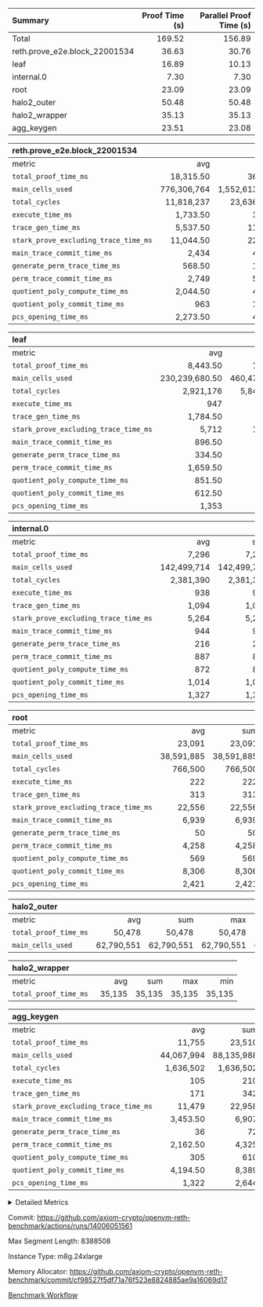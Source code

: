| Summary | Proof Time (s) | Parallel Proof Time (s) |
|:---|---:|---:|
| Total |  169.52 |  156.89 |
| reth.prove_e2e.block_22001534 |  36.63 |  30.76 |
| leaf |  16.89 |  10.13 |
| internal.0 |  7.30 |  7.30 |
| root |  23.09 |  23.09 |
| halo2_outer |  50.48 |  50.48 |
| halo2_wrapper |  35.13 |  35.13 |
| agg_keygen |  23.51 |  23.08 |


| reth.prove_e2e.block_22001534 |||||
|:---|---:|---:|---:|---:|
|metric|avg|sum|max|min|
| `total_proof_time_ms ` |  18,315.50 |  36,631 |  30,759 |  5,872 |
| `main_cells_used     ` |  776,306,764 |  1,552,613,528 |  1,315,572,578 |  237,040,950 |
| `total_cycles        ` |  11,818,237 |  23,636,474 |  21,980,731 |  1,655,743 |
| `execute_time_ms     ` |  1,733.50 |  3,467 |  3,240 |  227 |
| `trace_gen_time_ms   ` |  5,537.50 |  11,075 |  9,704 |  1,371 |
| `stark_prove_excluding_trace_time_ms` |  11,044.50 |  22,089 |  17,815 |  4,274 |
| `main_trace_commit_time_ms` |  2,434 |  4,868 |  3,881 |  987 |
| `generate_perm_trace_time_ms` |  568.50 |  1,137 |  993 |  144 |
| `perm_trace_commit_time_ms` |  2,749 |  5,498 |  4,697 |  801 |
| `quotient_poly_compute_time_ms` |  2,044.50 |  4,089 |  3,201 |  888 |
| `quotient_poly_commit_time_ms` |  963 |  1,926 |  1,535 |  391 |
| `pcs_opening_time_ms ` |  2,273.50 |  4,547 |  3,493 |  1,054 |

| leaf |||||
|:---|---:|---:|---:|---:|
|metric|avg|sum|max|min|
| `total_proof_time_ms ` |  8,443.50 |  16,887 |  10,135 |  6,752 |
| `main_cells_used     ` |  230,239,680.50 |  460,479,361 |  287,067,014 |  173,412,347 |
| `total_cycles        ` |  2,921,176 |  5,842,352 |  3,535,633 |  2,306,719 |
| `execute_time_ms     ` |  947 |  1,894 |  1,136 |  758 |
| `trace_gen_time_ms   ` |  1,784.50 |  3,569 |  2,161 |  1,408 |
| `stark_prove_excluding_trace_time_ms` |  5,712 |  11,424 |  6,838 |  4,586 |
| `main_trace_commit_time_ms` |  896.50 |  1,793 |  1,060 |  733 |
| `generate_perm_trace_time_ms` |  334.50 |  669 |  404 |  265 |
| `perm_trace_commit_time_ms` |  1,659.50 |  3,319 |  2,023 |  1,296 |
| `quotient_poly_compute_time_ms` |  851.50 |  1,703 |  1,024 |  679 |
| `quotient_poly_commit_time_ms` |  612.50 |  1,225 |  733 |  492 |
| `pcs_opening_time_ms ` |  1,353 |  2,706 |  1,590 |  1,116 |

| internal.0 |||||
|:---|---:|---:|---:|---:|
|metric|avg|sum|max|min|
| `total_proof_time_ms ` |  7,296 |  7,296 |  7,296 |  7,296 |
| `main_cells_used     ` |  142,499,714 |  142,499,714 |  142,499,714 |  142,499,714 |
| `total_cycles        ` |  2,381,390 |  2,381,390 |  2,381,390 |  2,381,390 |
| `execute_time_ms     ` |  938 |  938 |  938 |  938 |
| `trace_gen_time_ms   ` |  1,094 |  1,094 |  1,094 |  1,094 |
| `stark_prove_excluding_trace_time_ms` |  5,264 |  5,264 |  5,264 |  5,264 |
| `main_trace_commit_time_ms` |  944 |  944 |  944 |  944 |
| `generate_perm_trace_time_ms` |  216 |  216 |  216 |  216 |
| `perm_trace_commit_time_ms` |  887 |  887 |  887 |  887 |
| `quotient_poly_compute_time_ms` |  872 |  872 |  872 |  872 |
| `quotient_poly_commit_time_ms` |  1,014 |  1,014 |  1,014 |  1,014 |
| `pcs_opening_time_ms ` |  1,327 |  1,327 |  1,327 |  1,327 |

| root |||||
|:---|---:|---:|---:|---:|
|metric|avg|sum|max|min|
| `total_proof_time_ms ` |  23,091 |  23,091 |  23,091 |  23,091 |
| `main_cells_used     ` |  38,591,885 |  38,591,885 |  38,591,885 |  38,591,885 |
| `total_cycles        ` |  766,500 |  766,500 |  766,500 |  766,500 |
| `execute_time_ms     ` |  222 |  222 |  222 |  222 |
| `trace_gen_time_ms   ` |  313 |  313 |  313 |  313 |
| `stark_prove_excluding_trace_time_ms` |  22,556 |  22,556 |  22,556 |  22,556 |
| `main_trace_commit_time_ms` |  6,939 |  6,939 |  6,939 |  6,939 |
| `generate_perm_trace_time_ms` |  50 |  50 |  50 |  50 |
| `perm_trace_commit_time_ms` |  4,258 |  4,258 |  4,258 |  4,258 |
| `quotient_poly_compute_time_ms` |  569 |  569 |  569 |  569 |
| `quotient_poly_commit_time_ms` |  8,306 |  8,306 |  8,306 |  8,306 |
| `pcs_opening_time_ms ` |  2,421 |  2,421 |  2,421 |  2,421 |

| halo2_outer |||||
|:---|---:|---:|---:|---:|
|metric|avg|sum|max|min|
| `total_proof_time_ms ` |  50,478 |  50,478 |  50,478 |  50,478 |
| `main_cells_used     ` |  62,790,551 |  62,790,551 |  62,790,551 |  62,790,551 |

| halo2_wrapper |||||
|:---|---:|---:|---:|---:|
|metric|avg|sum|max|min|
| `total_proof_time_ms ` |  35,135 |  35,135 |  35,135 |  35,135 |

| agg_keygen |||||
|:---|---:|---:|---:|---:|
|metric|avg|sum|max|min|
| `total_proof_time_ms ` |  11,755 |  23,510 |  23,080 |  430 |
| `main_cells_used     ` |  44,067,994 |  88,135,988 |  87,207,917 |  928,071 |
| `total_cycles        ` |  1,636,502 |  1,636,502 |  1,636,502 |  1,636,502 |
| `execute_time_ms     ` |  105 |  210 |  210 |  0 |
| `trace_gen_time_ms   ` |  171 |  342 |  314 |  28 |
| `stark_prove_excluding_trace_time_ms` |  11,479 |  22,958 |  22,556 |  402 |
| `main_trace_commit_time_ms` |  3,453.50 |  6,907 |  6,856 |  51 |
| `generate_perm_trace_time_ms` |  36 |  72 |  61 |  11 |
| `perm_trace_commit_time_ms` |  2,162.50 |  4,325 |  4,274 |  51 |
| `quotient_poly_compute_time_ms` |  305 |  610 |  579 |  31 |
| `quotient_poly_commit_time_ms` |  4,194.50 |  8,389 |  8,329 |  60 |
| `pcs_opening_time_ms ` |  1,322 |  2,644 |  2,448 |  196 |



<details>
<summary>Detailed Metrics</summary>

| air_name | block_number | quotient_deg | interactions | constraints |
| --- | --- | --- | --- | --- |
| AccessAdapterAir<16> | 22001534 | 2 | 5 | 12 | 
| AccessAdapterAir<2> | 22001534 | 2 | 5 | 12 | 
| AccessAdapterAir<32> | 22001534 | 2 | 5 | 12 | 
| AccessAdapterAir<4> | 22001534 | 2 | 5 | 12 | 
| AccessAdapterAir<8> | 22001534 | 2 | 5 | 12 | 
| BitwiseOperationLookupAir<8> | 22001534 | 2 | 2 | 4 | 
| KeccakVmAir | 22001534 | 2 | 321 | 4,513 | 
| MemoryMerkleAir<8> | 22001534 | 2 | 4 | 39 | 
| PersistentBoundaryAir<8> | 22001534 | 2 | 3 | 7 | 
| PhantomAir | 22001534 | 2 | 3 | 5 | 
| Poseidon2PeripheryAir<BabyBearParameters>, 1> | 22001534 | 2 | 1 | 286 | 
| ProgramAir | 22001534 | 1 | 1 | 4 | 
| RangeTupleCheckerAir<2> | 22001534 | 1 | 1 | 4 | 
| Rv32HintStoreAir | 22001534 | 2 | 18 | 28 | 
| Sha256VmAir | 22001534 | 2 | 50 | 663 | 
| VariableRangeCheckerAir | 22001534 | 1 | 1 | 4 | 
| VmAirWrapper<Rv32BaseAluAdapterAir, BaseAluCoreAir<4, 8> | 22001534 | 2 | 20 | 37 | 
| VmAirWrapper<Rv32BaseAluAdapterAir, LessThanCoreAir<4, 8> | 22001534 | 2 | 18 | 40 | 
| VmAirWrapper<Rv32BaseAluAdapterAir, ShiftCoreAir<4, 8> | 22001534 | 2 | 24 | 91 | 
| VmAirWrapper<Rv32BranchAdapterAir, BranchEqualCoreAir<4> | 22001534 | 2 | 11 | 20 | 
| VmAirWrapper<Rv32BranchAdapterAir, BranchLessThanCoreAir<4, 8> | 22001534 | 2 | 13 | 35 | 
| VmAirWrapper<Rv32CondRdWriteAdapterAir, Rv32JalLuiCoreAir> | 22001534 | 2 | 10 | 18 | 
| VmAirWrapper<Rv32HeapAdapterAir<2, 32, 32>, BaseAluCoreAir<32, 8> | 22001534 | 2 | 61 | 126 | 
| VmAirWrapper<Rv32HeapAdapterAir<2, 32, 32>, LessThanCoreAir<32, 8> | 22001534 | 2 | 31 | 129 | 
| VmAirWrapper<Rv32HeapAdapterAir<2, 32, 32>, MultiplicationCoreAir<32, 8> | 22001534 | 2 | 61 | 57 | 
| VmAirWrapper<Rv32HeapAdapterAir<2, 32, 32>, ShiftCoreAir<32, 8> | 22001534 | 2 | 79 | 2,161 | 
| VmAirWrapper<Rv32HeapBranchAdapterAir<2, 32>, BranchEqualCoreAir<32> | 22001534 | 2 | 20 | 55 | 
| VmAirWrapper<Rv32HeapBranchAdapterAir<2, 32>, BranchLessThanCoreAir<32, 8> | 22001534 | 2 | 22 | 126 | 
| VmAirWrapper<Rv32IsEqualModAdapterAir<2, 1, 32, 32>, ModularIsEqualCoreAir<32, 4, 8> | 22001534 | 2 | 25 | 225 | 
| VmAirWrapper<Rv32IsEqualModAdapterAir<2, 3, 16, 48>, ModularIsEqualCoreAir<48, 4, 8> | 22001534 | 2 | 41 | 333 | 
| VmAirWrapper<Rv32JalrAdapterAir, Rv32JalrCoreAir> | 22001534 | 2 | 16 | 20 | 
| VmAirWrapper<Rv32LoadStoreAdapterAir, LoadSignExtendCoreAir<4, 8> | 22001534 | 2 | 18 | 33 | 
| VmAirWrapper<Rv32LoadStoreAdapterAir, LoadStoreCoreAir<4> | 22001534 | 2 | 17 | 40 | 
| VmAirWrapper<Rv32MultAdapterAir, DivRemCoreAir<4, 8> | 22001534 | 2 | 25 | 84 | 
| VmAirWrapper<Rv32MultAdapterAir, MulHCoreAir<4, 8> | 22001534 | 2 | 24 | 31 | 
| VmAirWrapper<Rv32MultAdapterAir, MultiplicationCoreAir<4, 8> | 22001534 | 2 | 19 | 19 | 
| VmAirWrapper<Rv32RdWriteAdapterAir, Rv32AuipcCoreAir> | 22001534 | 2 | 12 | 14 | 
| VmAirWrapper<Rv32VecHeapAdapterAir<1, 2, 2, 32, 32>, FieldExpressionCoreAir> | 22001534 | 2 | 415 | 480 | 
| VmAirWrapper<Rv32VecHeapAdapterAir<1, 6, 6, 16, 16>, FieldExpressionCoreAir> | 22001534 | 2 | 832 | 921 | 
| VmAirWrapper<Rv32VecHeapAdapterAir<2, 1, 1, 32, 32>, FieldExpressionCoreAir> | 22001534 | 2 | 158 | 190 | 
| VmAirWrapper<Rv32VecHeapAdapterAir<2, 2, 2, 32, 32>, FieldExpressionCoreAir> | 22001534 | 2 | 428 | 457 | 
| VmAirWrapper<Rv32VecHeapAdapterAir<2, 3, 3, 16, 16>, FieldExpressionCoreAir> | 22001534 | 2 | 246 | 288 | 
| VmAirWrapper<Rv32VecHeapAdapterAir<2, 6, 6, 16, 16>, FieldExpressionCoreAir> | 22001534 | 2 | 668 | 701 | 
| VmConnectorAir | 22001534 | 2 | 5 | 11 | 

| block_number | execute_time_ms |
| --- | --- |
| 22001534 | 220 | 

| group | air_name | block_number | rows | quotient_deg | prep_cols | perm_cols | main_cols | interactions | constraints | cells |
| --- | --- | --- | --- | --- | --- | --- | --- | --- | --- | --- |
| agg_keygen | AccessAdapterAir<16> | 22001534 |  | 2 |  |  |  | 5 | 12 |  | 
| agg_keygen | AccessAdapterAir<2> | 22001534 | 524,288 | 8 |  | 16 | 11 | 5 | 12 | 14,155,776 | 
| agg_keygen | AccessAdapterAir<32> | 22001534 |  | 2 |  |  |  | 5 | 12 |  | 
| agg_keygen | AccessAdapterAir<4> | 22001534 | 262,144 | 8 |  | 16 | 13 | 5 | 12 | 7,602,176 | 
| agg_keygen | AccessAdapterAir<8> | 22001534 | 8,192 | 8 |  | 16 | 17 | 5 | 12 | 270,336 | 
| agg_keygen | BitwiseOperationLookupAir<8> | 22001534 |  | 2 |  |  |  | 2 | 4 |  | 
| agg_keygen | FriReducedOpeningAir | 22001534 | 524,288 | 8 |  | 84 | 27 | 39 | 71 | 58,195,968 | 
| agg_keygen | JalRangeCheckAir | 22001534 | 65,536 | 8 |  | 28 | 12 | 9 | 14 | 2,621,440 | 
| agg_keygen | MemoryMerkleAir<8> | 22001534 |  | 2 |  |  |  | 4 | 39 |  | 
| agg_keygen | NativePoseidon2Air<BabyBearParameters>, 1> | 22001534 | 65,536 | 8 |  | 312 | 398 | 136 | 572 | 46,530,560 | 
| agg_keygen | PersistentBoundaryAir<8> | 22001534 |  | 2 |  |  |  | 3 | 7 |  | 
| agg_keygen | PhantomAir | 22001534 | 32,768 | 4 |  | 12 | 6 | 3 | 5 | 589,824 | 
| agg_keygen | Poseidon2PeripheryAir<BabyBearParameters>, 1> | 22001534 |  | 2 |  |  |  | 1 | 286 |  | 
| agg_keygen | ProgramAir | 22001534 | 131,072 | 1 |  | 8 | 10 | 1 | 4 | 2,359,296 | 
| agg_keygen | RangeTupleCheckerAir<2> | 22001534 |  | 1 |  |  |  | 1 | 4 |  | 
| agg_keygen | Rv32HintStoreAir | 22001534 |  | 2 |  |  |  | 18 | 28 |  | 
| agg_keygen | VariableRangeCheckerAir | 22001534 | 262,144 | 1 | 2 | 8 | 1 | 1 | 4 | 2,359,296 | 
| agg_keygen | VmAirWrapper<AluNativeAdapterAir, FieldArithmeticCoreAir> | 22001534 | 1,048,576 | 8 |  | 36 | 29 | 15 | 27 | 68,157,440 | 
| agg_keygen | VmAirWrapper<BranchNativeAdapterAir, BranchEqualCoreAir<1> | 22001534 | 262,144 | 8 |  | 28 | 23 | 11 | 25 | 13,369,344 | 
| agg_keygen | VmAirWrapper<NativeAdapterAir<2, 0>, PublicValuesCoreAir> | 22001534 | 64 | 8 |  | 28 | 27 | 11 | 30 | 3,520 | 
| agg_keygen | VmAirWrapper<NativeLoadStoreAdapterAir<1>, NativeLoadStoreCoreAir<1> | 22001534 | 524,288 | 8 |  | 40 | 21 | 15 | 20 | 31,981,568 | 
| agg_keygen | VmAirWrapper<NativeLoadStoreAdapterAir<4>, NativeLoadStoreCoreAir<4> | 22001534 | 131,072 | 8 |  | 40 | 27 | 15 | 20 | 8,781,824 | 
| agg_keygen | VmAirWrapper<NativeVectorizedAdapterAir<4>, FieldExtensionCoreAir> | 22001534 | 131,072 | 8 |  | 36 | 38 | 15 | 27 | 9,699,328 | 
| agg_keygen | VmAirWrapper<Rv32BaseAluAdapterAir, BaseAluCoreAir<4, 8> | 22001534 |  | 2 |  |  |  | 20 | 37 |  | 
| agg_keygen | VmAirWrapper<Rv32BaseAluAdapterAir, LessThanCoreAir<4, 8> | 22001534 |  | 2 |  |  |  | 18 | 40 |  | 
| agg_keygen | VmAirWrapper<Rv32BaseAluAdapterAir, ShiftCoreAir<4, 8> | 22001534 |  | 2 |  |  |  | 24 | 91 |  | 
| agg_keygen | VmAirWrapper<Rv32BranchAdapterAir, BranchEqualCoreAir<4> | 22001534 |  | 2 |  |  |  | 11 | 20 |  | 
| agg_keygen | VmAirWrapper<Rv32BranchAdapterAir, BranchLessThanCoreAir<4, 8> | 22001534 |  | 2 |  |  |  | 13 | 35 |  | 
| agg_keygen | VmAirWrapper<Rv32CondRdWriteAdapterAir, Rv32JalLuiCoreAir> | 22001534 |  | 2 |  |  |  | 10 | 18 |  | 
| agg_keygen | VmAirWrapper<Rv32JalrAdapterAir, Rv32JalrCoreAir> | 22001534 |  | 2 |  |  |  | 16 | 20 |  | 
| agg_keygen | VmAirWrapper<Rv32LoadStoreAdapterAir, LoadSignExtendCoreAir<4, 8> | 22001534 |  | 2 |  |  |  | 18 | 33 |  | 
| agg_keygen | VmAirWrapper<Rv32LoadStoreAdapterAir, LoadStoreCoreAir<4> | 22001534 |  | 2 |  |  |  | 17 | 40 |  | 
| agg_keygen | VmAirWrapper<Rv32MultAdapterAir, DivRemCoreAir<4, 8> | 22001534 |  | 2 |  |  |  | 25 | 84 |  | 
| agg_keygen | VmAirWrapper<Rv32MultAdapterAir, MulHCoreAir<4, 8> | 22001534 |  | 2 |  |  |  | 24 | 31 |  | 
| agg_keygen | VmAirWrapper<Rv32MultAdapterAir, MultiplicationCoreAir<4, 8> | 22001534 |  | 2 |  |  |  | 19 | 19 |  | 
| agg_keygen | VmAirWrapper<Rv32RdWriteAdapterAir, Rv32AuipcCoreAir> | 22001534 |  | 2 |  |  |  | 12 | 14 |  | 
| agg_keygen | VmConnectorAir | 22001534 | 2 | 8 | 1 | 16 | 5 | 5 | 11 | 42 | 
| agg_keygen | VolatileBoundaryAir | 22001534 | 131,072 | 8 |  | 20 | 12 | 7 | 19 | 4,194,304 | 

| group | air_name | block_number | idx | rows | prep_cols | perm_cols | main_cols | cells |
| --- | --- | --- | --- | --- | --- | --- | --- | --- |
| internal.0 | AccessAdapterAir<2> | 22001534 | 0 | 524,288 |  | 12 | 11 | 12,058,624 | 
| internal.0 | AccessAdapterAir<4> | 22001534 | 0 | 262,144 |  | 12 | 13 | 6,553,600 | 
| internal.0 | AccessAdapterAir<8> | 22001534 | 0 | 8,192 |  | 12 | 17 | 237,568 | 
| internal.0 | FriReducedOpeningAir | 22001534 | 0 | 1,048,576 |  | 44 | 27 | 74,448,896 | 
| internal.0 | JalRangeCheckAir | 22001534 | 0 | 131,072 |  | 16 | 12 | 3,670,016 | 
| internal.0 | NativePoseidon2Air<BabyBearParameters>, 1> | 22001534 | 0 | 131,072 |  | 160 | 398 | 73,138,176 | 
| internal.0 | PhantomAir | 22001534 | 0 | 65,536 |  | 8 | 6 | 917,504 | 
| internal.0 | ProgramAir | 22001534 | 0 | 131,072 |  | 8 | 10 | 2,359,296 | 
| internal.0 | VariableRangeCheckerAir | 22001534 | 0 | 262,144 | 2 | 8 | 1 | 2,359,296 | 
| internal.0 | VmAirWrapper<AluNativeAdapterAir, FieldArithmeticCoreAir> | 22001534 | 0 | 2,097,152 |  | 20 | 29 | 102,760,448 | 
| internal.0 | VmAirWrapper<BranchNativeAdapterAir, BranchEqualCoreAir<1> | 22001534 | 0 | 262,144 |  | 16 | 23 | 10,223,616 | 
| internal.0 | VmAirWrapper<NativeAdapterAir<2, 0>, PublicValuesCoreAir> | 22001534 | 0 | 64 |  | 16 | 23 | 2,496 | 
| internal.0 | VmAirWrapper<NativeLoadStoreAdapterAir<1>, NativeLoadStoreCoreAir<1> | 22001534 | 0 | 524,288 |  | 24 | 21 | 23,592,960 | 
| internal.0 | VmAirWrapper<NativeLoadStoreAdapterAir<4>, NativeLoadStoreCoreAir<4> | 22001534 | 0 | 262,144 |  | 24 | 27 | 13,369,344 | 
| internal.0 | VmAirWrapper<NativeVectorizedAdapterAir<4>, FieldExtensionCoreAir> | 22001534 | 0 | 262,144 |  | 20 | 38 | 15,204,352 | 
| internal.0 | VmConnectorAir | 22001534 | 0 | 2 | 1 | 12 | 5 | 34 | 
| internal.0 | VolatileBoundaryAir | 22001534 | 0 | 262,144 |  | 12 | 12 | 6,291,456 | 
| leaf | AccessAdapterAir<2> | 22001534 | 0 | 2,097,152 |  | 16 | 11 | 56,623,104 | 
| leaf | AccessAdapterAir<2> | 22001534 | 1 | 1,048,576 |  | 16 | 11 | 28,311,552 | 
| leaf | AccessAdapterAir<4> | 22001534 | 0 | 1,048,576 |  | 16 | 13 | 30,408,704 | 
| leaf | AccessAdapterAir<4> | 22001534 | 1 | 524,288 |  | 16 | 13 | 15,204,352 | 
| leaf | AccessAdapterAir<8> | 22001534 | 0 | 32,768 |  | 16 | 17 | 1,081,344 | 
| leaf | AccessAdapterAir<8> | 22001534 | 1 | 16,384 |  | 16 | 17 | 540,672 | 
| leaf | FriReducedOpeningAir | 22001534 | 0 | 4,194,304 |  | 84 | 27 | 465,567,744 | 
| leaf | FriReducedOpeningAir | 22001534 | 1 | 2,097,152 |  | 84 | 27 | 232,783,872 | 
| leaf | JalRangeCheckAir | 22001534 | 0 | 65,536 |  | 28 | 12 | 2,621,440 | 
| leaf | JalRangeCheckAir | 22001534 | 1 | 65,536 |  | 28 | 12 | 2,621,440 | 
| leaf | NativePoseidon2Air<BabyBearParameters>, 1> | 22001534 | 0 | 262,144 |  | 312 | 398 | 186,122,240 | 
| leaf | NativePoseidon2Air<BabyBearParameters>, 1> | 22001534 | 1 | 262,144 |  | 312 | 398 | 186,122,240 | 
| leaf | PhantomAir | 22001534 | 0 | 32,768 |  | 12 | 6 | 589,824 | 
| leaf | PhantomAir | 22001534 | 1 | 32,768 |  | 12 | 6 | 589,824 | 
| leaf | ProgramAir | 22001534 | 0 | 2,097,152 |  | 8 | 10 | 37,748,736 | 
| leaf | ProgramAir | 22001534 | 1 | 2,097,152 |  | 8 | 10 | 37,748,736 | 
| leaf | VariableRangeCheckerAir | 22001534 | 0 | 262,144 | 2 | 8 | 1 | 2,359,296 | 
| leaf | VariableRangeCheckerAir | 22001534 | 1 | 262,144 | 2 | 8 | 1 | 2,359,296 | 
| leaf | VmAirWrapper<AluNativeAdapterAir, FieldArithmeticCoreAir> | 22001534 | 0 | 2,097,152 |  | 36 | 29 | 136,314,880 | 
| leaf | VmAirWrapper<AluNativeAdapterAir, FieldArithmeticCoreAir> | 22001534 | 1 | 2,097,152 |  | 36 | 29 | 136,314,880 | 
| leaf | VmAirWrapper<BranchNativeAdapterAir, BranchEqualCoreAir<1> | 22001534 | 0 | 524,288 |  | 28 | 23 | 26,738,688 | 
| leaf | VmAirWrapper<BranchNativeAdapterAir, BranchEqualCoreAir<1> | 22001534 | 1 | 262,144 |  | 28 | 23 | 13,369,344 | 
| leaf | VmAirWrapper<NativeAdapterAir<2, 0>, PublicValuesCoreAir> | 22001534 | 0 | 64 |  | 28 | 27 | 3,520 | 
| leaf | VmAirWrapper<NativeAdapterAir<2, 0>, PublicValuesCoreAir> | 22001534 | 1 | 64 |  | 28 | 27 | 3,520 | 
| leaf | VmAirWrapper<NativeLoadStoreAdapterAir<1>, NativeLoadStoreCoreAir<1> | 22001534 | 0 | 1,048,576 |  | 40 | 21 | 63,963,136 | 
| leaf | VmAirWrapper<NativeLoadStoreAdapterAir<1>, NativeLoadStoreCoreAir<1> | 22001534 | 1 | 524,288 |  | 40 | 21 | 31,981,568 | 
| leaf | VmAirWrapper<NativeLoadStoreAdapterAir<4>, NativeLoadStoreCoreAir<4> | 22001534 | 0 | 262,144 |  | 40 | 27 | 17,563,648 | 
| leaf | VmAirWrapper<NativeLoadStoreAdapterAir<4>, NativeLoadStoreCoreAir<4> | 22001534 | 1 | 131,072 |  | 40 | 27 | 8,781,824 | 
| leaf | VmAirWrapper<NativeVectorizedAdapterAir<4>, FieldExtensionCoreAir> | 22001534 | 0 | 524,288 |  | 36 | 38 | 38,797,312 | 
| leaf | VmAirWrapper<NativeVectorizedAdapterAir<4>, FieldExtensionCoreAir> | 22001534 | 1 | 262,144 |  | 36 | 38 | 19,398,656 | 
| leaf | VmConnectorAir | 22001534 | 0 | 2 | 1 | 16 | 5 | 42 | 
| leaf | VmConnectorAir | 22001534 | 1 | 2 | 1 | 16 | 5 | 42 | 
| leaf | VolatileBoundaryAir | 22001534 | 0 | 1,048,576 |  | 20 | 12 | 33,554,432 | 
| leaf | VolatileBoundaryAir | 22001534 | 1 | 524,288 |  | 20 | 12 | 16,777,216 | 
| root | AccessAdapterAir<2> | 22001534 | 0 | 262,144 |  | 8 | 11 | 4,980,736 | 
| root | AccessAdapterAir<4> | 22001534 | 0 | 131,072 |  | 8 | 13 | 2,752,512 | 
| root | AccessAdapterAir<8> | 22001534 | 0 | 4,096 |  | 8 | 17 | 102,400 | 
| root | FriReducedOpeningAir | 22001534 | 0 | 131,072 |  | 24 | 27 | 6,684,672 | 
| root | JalRangeCheckAir | 22001534 | 0 | 32,768 |  | 12 | 12 | 786,432 | 
| root | NativePoseidon2Air<BabyBearParameters>, 1> | 22001534 | 0 | 32,768 |  | 84 | 398 | 15,794,176 | 
| root | PhantomAir | 22001534 | 0 | 8,192 |  | 8 | 6 | 114,688 | 
| root | ProgramAir | 22001534 | 0 | 131,072 |  | 8 | 10 | 2,359,296 | 
| root | VariableRangeCheckerAir | 22001534 | 0 | 262,144 | 2 | 8 | 1 | 2,359,296 | 
| root | VmAirWrapper<AluNativeAdapterAir, FieldArithmeticCoreAir> | 22001534 | 0 | 524,288 |  | 12 | 29 | 21,495,808 | 
| root | VmAirWrapper<BranchNativeAdapterAir, BranchEqualCoreAir<1> | 22001534 | 0 | 131,072 |  | 12 | 23 | 4,587,520 | 
| root | VmAirWrapper<NativeAdapterAir<2, 0>, PublicValuesCoreAir> | 22001534 | 0 | 64 |  | 12 | 22 | 2,176 | 
| root | VmAirWrapper<NativeLoadStoreAdapterAir<1>, NativeLoadStoreCoreAir<1> | 22001534 | 0 | 262,144 |  | 16 | 21 | 9,699,328 | 
| root | VmAirWrapper<NativeLoadStoreAdapterAir<4>, NativeLoadStoreCoreAir<4> | 22001534 | 0 | 65,536 |  | 16 | 27 | 2,818,048 | 
| root | VmAirWrapper<NativeVectorizedAdapterAir<4>, FieldExtensionCoreAir> | 22001534 | 0 | 65,536 |  | 12 | 38 | 3,276,800 | 
| root | VmConnectorAir | 22001534 | 0 | 2 | 1 | 8 | 5 | 26 | 
| root | VolatileBoundaryAir | 22001534 | 0 | 131,072 |  | 8 | 12 | 2,621,440 | 

| group | air_name | block_number | segment | rows | prep_cols | perm_cols | main_cols | cells |
| --- | --- | --- | --- | --- | --- | --- | --- | --- |
| agg_keygen | AccessAdapterAir<16> | 22001534 | 0 | 1 |  | 16 | 25 | 41 | 
| agg_keygen | AccessAdapterAir<2> | 22001534 | 0 | 1 |  | 16 | 11 | 27 | 
| agg_keygen | AccessAdapterAir<32> | 22001534 | 0 | 1 |  | 16 | 41 | 57 | 
| agg_keygen | AccessAdapterAir<4> | 22001534 | 0 | 1 |  | 16 | 13 | 29 | 
| agg_keygen | AccessAdapterAir<8> | 22001534 | 0 | 1 |  | 16 | 17 | 33 | 
| agg_keygen | BitwiseOperationLookupAir<8> | 22001534 | 0 | 65,536 | 3 | 8 | 2 | 655,360 | 
| agg_keygen | MemoryMerkleAir<8> | 22001534 | 0 | 64 |  | 16 | 32 | 3,072 | 
| agg_keygen | PersistentBoundaryAir<8> | 22001534 | 0 | 1 |  | 12 | 20 | 32 | 
| agg_keygen | PhantomAir | 22001534 | 0 | 1 |  | 12 | 6 | 18 | 
| agg_keygen | Poseidon2PeripheryAir<BabyBearParameters>, 1> | 22001534 | 0 | 32 |  | 8 | 300 | 9,856 | 
| agg_keygen | ProgramAir | 22001534 | 0 | 1 |  | 8 | 10 | 18 | 
| agg_keygen | RangeTupleCheckerAir<2> | 22001534 | 0 | 524,288 | 2 | 8 | 1 | 4,718,592 | 
| agg_keygen | Rv32HintStoreAir | 22001534 | 0 | 1 |  | 44 | 32 | 76 | 
| agg_keygen | VariableRangeCheckerAir | 22001534 | 0 | 262,144 | 2 | 8 | 1 | 2,359,296 | 
| agg_keygen | VmAirWrapper<Rv32BaseAluAdapterAir, BaseAluCoreAir<4, 8> | 22001534 | 0 | 1 |  | 52 | 36 | 88 | 
| agg_keygen | VmAirWrapper<Rv32BaseAluAdapterAir, LessThanCoreAir<4, 8> | 22001534 | 0 | 1 |  | 40 | 37 | 77 | 
| agg_keygen | VmAirWrapper<Rv32BaseAluAdapterAir, ShiftCoreAir<4, 8> | 22001534 | 0 | 1 |  | 52 | 53 | 105 | 
| agg_keygen | VmAirWrapper<Rv32BranchAdapterAir, BranchEqualCoreAir<4> | 22001534 | 0 | 1 |  | 28 | 26 | 54 | 
| agg_keygen | VmAirWrapper<Rv32BranchAdapterAir, BranchLessThanCoreAir<4, 8> | 22001534 | 0 | 1 |  | 32 | 32 | 64 | 
| agg_keygen | VmAirWrapper<Rv32CondRdWriteAdapterAir, Rv32JalLuiCoreAir> | 22001534 | 0 | 1 |  | 28 | 18 | 46 | 
| agg_keygen | VmAirWrapper<Rv32JalrAdapterAir, Rv32JalrCoreAir> | 22001534 | 0 | 1 |  | 36 | 28 | 64 | 
| agg_keygen | VmAirWrapper<Rv32LoadStoreAdapterAir, LoadSignExtendCoreAir<4, 8> | 22001534 | 0 | 1 |  | 52 | 36 | 88 | 
| agg_keygen | VmAirWrapper<Rv32LoadStoreAdapterAir, LoadStoreCoreAir<4> | 22001534 | 0 | 1 |  | 52 | 41 | 93 | 
| agg_keygen | VmAirWrapper<Rv32MultAdapterAir, DivRemCoreAir<4, 8> | 22001534 | 0 | 1 |  | 72 | 59 | 131 | 
| agg_keygen | VmAirWrapper<Rv32MultAdapterAir, MulHCoreAir<4, 8> | 22001534 | 0 | 1 |  | 72 | 39 | 111 | 
| agg_keygen | VmAirWrapper<Rv32MultAdapterAir, MultiplicationCoreAir<4, 8> | 22001534 | 0 | 1 |  | 52 | 31 | 83 | 
| agg_keygen | VmAirWrapper<Rv32RdWriteAdapterAir, Rv32AuipcCoreAir> | 22001534 | 0 | 1 |  | 28 | 20 | 48 | 
| agg_keygen | VmConnectorAir | 22001534 | 0 | 2 | 1 | 16 | 5 | 42 | 
| reth.prove_e2e.block_22001534 | AccessAdapterAir<16> | 22001534 | 0 | 262,144 |  | 16 | 25 | 10,747,904 | 
| reth.prove_e2e.block_22001534 | AccessAdapterAir<16> | 22001534 | 1 | 128 |  | 16 | 25 | 5,248 | 
| reth.prove_e2e.block_22001534 | AccessAdapterAir<2> | 22001534 | 0 | 16,384 |  | 16 | 11 | 442,368 | 
| reth.prove_e2e.block_22001534 | AccessAdapterAir<2> | 22001534 | 1 | 32,768 |  | 16 | 11 | 884,736 | 
| reth.prove_e2e.block_22001534 | AccessAdapterAir<32> | 22001534 | 0 | 131,072 |  | 16 | 41 | 7,471,104 | 
| reth.prove_e2e.block_22001534 | AccessAdapterAir<32> | 22001534 | 1 | 64 |  | 16 | 41 | 3,648 | 
| reth.prove_e2e.block_22001534 | AccessAdapterAir<4> | 22001534 | 0 | 8,192 |  | 16 | 13 | 237,568 | 
| reth.prove_e2e.block_22001534 | AccessAdapterAir<4> | 22001534 | 1 | 16,384 |  | 16 | 13 | 475,136 | 
| reth.prove_e2e.block_22001534 | AccessAdapterAir<8> | 22001534 | 0 | 2,097,152 |  | 16 | 17 | 69,206,016 | 
| reth.prove_e2e.block_22001534 | AccessAdapterAir<8> | 22001534 | 1 | 262,144 |  | 16 | 17 | 8,650,752 | 
| reth.prove_e2e.block_22001534 | BitwiseOperationLookupAir<8> | 22001534 | 0 | 65,536 | 3 | 8 | 2 | 655,360 | 
| reth.prove_e2e.block_22001534 | BitwiseOperationLookupAir<8> | 22001534 | 1 | 65,536 | 3 | 8 | 2 | 655,360 | 
| reth.prove_e2e.block_22001534 | KeccakVmAir | 22001534 | 0 | 131,072 |  | 1,056 | 3,163 | 552,992,768 | 
| reth.prove_e2e.block_22001534 | KeccakVmAir | 22001534 | 1 | 65,536 |  | 1,056 | 3,163 | 276,496,384 | 
| reth.prove_e2e.block_22001534 | MemoryMerkleAir<8> | 22001534 | 0 | 1,048,576 |  | 16 | 32 | 50,331,648 | 
| reth.prove_e2e.block_22001534 | MemoryMerkleAir<8> | 22001534 | 1 | 262,144 |  | 16 | 32 | 12,582,912 | 
| reth.prove_e2e.block_22001534 | PersistentBoundaryAir<8> | 22001534 | 0 | 1,048,576 |  | 12 | 20 | 33,554,432 | 
| reth.prove_e2e.block_22001534 | PersistentBoundaryAir<8> | 22001534 | 1 | 262,144 |  | 12 | 20 | 8,388,608 | 
| reth.prove_e2e.block_22001534 | PhantomAir | 22001534 | 0 | 64 |  | 12 | 6 | 1,152 | 
| reth.prove_e2e.block_22001534 | PhantomAir | 22001534 | 1 | 1 |  | 12 | 6 | 18 | 
| reth.prove_e2e.block_22001534 | Poseidon2PeripheryAir<BabyBearParameters>, 1> | 22001534 | 0 | 524,288 |  | 8 | 300 | 161,480,704 | 
| reth.prove_e2e.block_22001534 | Poseidon2PeripheryAir<BabyBearParameters>, 1> | 22001534 | 1 | 262,144 |  | 8 | 300 | 80,740,352 | 
| reth.prove_e2e.block_22001534 | ProgramAir | 22001534 | 0 | 1,048,576 |  | 8 | 10 | 18,874,368 | 
| reth.prove_e2e.block_22001534 | ProgramAir | 22001534 | 1 | 1,048,576 |  | 8 | 10 | 18,874,368 | 
| reth.prove_e2e.block_22001534 | RangeTupleCheckerAir<2> | 22001534 | 0 | 2,097,152 | 2 | 8 | 1 | 18,874,368 | 
| reth.prove_e2e.block_22001534 | RangeTupleCheckerAir<2> | 22001534 | 1 | 2,097,152 | 2 | 8 | 1 | 18,874,368 | 
| reth.prove_e2e.block_22001534 | Rv32HintStoreAir | 22001534 | 0 | 524,288 |  | 44 | 32 | 39,845,888 | 
| reth.prove_e2e.block_22001534 | VariableRangeCheckerAir | 22001534 | 0 | 262,144 | 2 | 8 | 1 | 2,359,296 | 
| reth.prove_e2e.block_22001534 | VariableRangeCheckerAir | 22001534 | 1 | 262,144 | 2 | 8 | 1 | 2,359,296 | 
| reth.prove_e2e.block_22001534 | VmAirWrapper<Rv32BaseAluAdapterAir, BaseAluCoreAir<4, 8> | 22001534 | 0 | 8,388,608 |  | 52 | 36 | 738,197,504 | 
| reth.prove_e2e.block_22001534 | VmAirWrapper<Rv32BaseAluAdapterAir, BaseAluCoreAir<4, 8> | 22001534 | 1 | 1,048,576 |  | 52 | 36 | 92,274,688 | 
| reth.prove_e2e.block_22001534 | VmAirWrapper<Rv32BaseAluAdapterAir, LessThanCoreAir<4, 8> | 22001534 | 0 | 524,288 |  | 40 | 37 | 40,370,176 | 
| reth.prove_e2e.block_22001534 | VmAirWrapper<Rv32BaseAluAdapterAir, LessThanCoreAir<4, 8> | 22001534 | 1 | 65,536 |  | 40 | 37 | 5,046,272 | 
| reth.prove_e2e.block_22001534 | VmAirWrapper<Rv32BaseAluAdapterAir, ShiftCoreAir<4, 8> | 22001534 | 0 | 2,097,152 |  | 52 | 53 | 220,200,960 | 
| reth.prove_e2e.block_22001534 | VmAirWrapper<Rv32BaseAluAdapterAir, ShiftCoreAir<4, 8> | 22001534 | 1 | 65,536 |  | 52 | 53 | 6,881,280 | 
| reth.prove_e2e.block_22001534 | VmAirWrapper<Rv32BranchAdapterAir, BranchEqualCoreAir<4> | 22001534 | 0 | 2,097,152 |  | 28 | 26 | 113,246,208 | 
| reth.prove_e2e.block_22001534 | VmAirWrapper<Rv32BranchAdapterAir, BranchEqualCoreAir<4> | 22001534 | 1 | 262,144 |  | 28 | 26 | 14,155,776 | 
| reth.prove_e2e.block_22001534 | VmAirWrapper<Rv32BranchAdapterAir, BranchLessThanCoreAir<4, 8> | 22001534 | 0 | 2,097,152 |  | 32 | 32 | 134,217,728 | 
| reth.prove_e2e.block_22001534 | VmAirWrapper<Rv32BranchAdapterAir, BranchLessThanCoreAir<4, 8> | 22001534 | 1 | 32,768 |  | 32 | 32 | 2,097,152 | 
| reth.prove_e2e.block_22001534 | VmAirWrapper<Rv32CondRdWriteAdapterAir, Rv32JalLuiCoreAir> | 22001534 | 0 | 524,288 |  | 28 | 18 | 24,117,248 | 
| reth.prove_e2e.block_22001534 | VmAirWrapper<Rv32CondRdWriteAdapterAir, Rv32JalLuiCoreAir> | 22001534 | 1 | 32,768 |  | 28 | 18 | 1,507,328 | 
| reth.prove_e2e.block_22001534 | VmAirWrapper<Rv32HeapAdapterAir<2, 32, 32>, BaseAluCoreAir<32, 8> | 22001534 | 0 | 8,192 |  | 192 | 168 | 2,949,120 | 
| reth.prove_e2e.block_22001534 | VmAirWrapper<Rv32HeapAdapterAir<2, 32, 32>, BaseAluCoreAir<32, 8> | 22001534 | 1 | 1 |  | 192 | 168 | 360 | 
| reth.prove_e2e.block_22001534 | VmAirWrapper<Rv32HeapAdapterAir<2, 32, 32>, LessThanCoreAir<32, 8> | 22001534 | 0 | 2,048 |  | 68 | 169 | 485,376 | 
| reth.prove_e2e.block_22001534 | VmAirWrapper<Rv32HeapAdapterAir<2, 32, 32>, MultiplicationCoreAir<32, 8> | 22001534 | 0 | 512 |  | 192 | 164 | 182,272 | 
| reth.prove_e2e.block_22001534 | VmAirWrapper<Rv32HeapAdapterAir<2, 32, 32>, ShiftCoreAir<32, 8> | 22001534 | 0 | 1,024 |  | 164 | 241 | 414,720 | 
| reth.prove_e2e.block_22001534 | VmAirWrapper<Rv32HeapBranchAdapterAir<2, 32>, BranchEqualCoreAir<32> | 22001534 | 0 | 8,192 |  | 48 | 124 | 1,409,024 | 
| reth.prove_e2e.block_22001534 | VmAirWrapper<Rv32HeapBranchAdapterAir<2, 32>, BranchEqualCoreAir<32> | 22001534 | 1 | 32 |  | 48 | 124 | 5,504 | 
| reth.prove_e2e.block_22001534 | VmAirWrapper<Rv32IsEqualModAdapterAir<2, 1, 32, 32>, ModularIsEqualCoreAir<32, 4, 8> | 22001534 | 0 | 16,384 |  | 56 | 166 | 3,637,248 | 
| reth.prove_e2e.block_22001534 | VmAirWrapper<Rv32JalrAdapterAir, Rv32JalrCoreAir> | 22001534 | 0 | 524,288 |  | 36 | 28 | 33,554,432 | 
| reth.prove_e2e.block_22001534 | VmAirWrapper<Rv32JalrAdapterAir, Rv32JalrCoreAir> | 22001534 | 1 | 65,536 |  | 36 | 28 | 4,194,304 | 
| reth.prove_e2e.block_22001534 | VmAirWrapper<Rv32LoadStoreAdapterAir, LoadSignExtendCoreAir<4, 8> | 22001534 | 0 | 1,048,576 |  | 52 | 36 | 92,274,688 | 
| reth.prove_e2e.block_22001534 | VmAirWrapper<Rv32LoadStoreAdapterAir, LoadSignExtendCoreAir<4, 8> | 22001534 | 1 | 131,072 |  | 52 | 36 | 11,534,336 | 
| reth.prove_e2e.block_22001534 | VmAirWrapper<Rv32LoadStoreAdapterAir, LoadStoreCoreAir<4> | 22001534 | 0 | 8,388,608 |  | 52 | 41 | 780,140,544 | 
| reth.prove_e2e.block_22001534 | VmAirWrapper<Rv32LoadStoreAdapterAir, LoadStoreCoreAir<4> | 22001534 | 1 | 1,048,576 |  | 52 | 41 | 97,517,568 | 
| reth.prove_e2e.block_22001534 | VmAirWrapper<Rv32MultAdapterAir, DivRemCoreAir<4, 8> | 22001534 | 0 | 256 |  | 72 | 59 | 33,536 | 
| reth.prove_e2e.block_22001534 | VmAirWrapper<Rv32MultAdapterAir, DivRemCoreAir<4, 8> | 22001534 | 1 | 32 |  | 72 | 59 | 4,192 | 
| reth.prove_e2e.block_22001534 | VmAirWrapper<Rv32MultAdapterAir, MulHCoreAir<4, 8> | 22001534 | 0 | 65,536 |  | 72 | 39 | 7,274,496 | 
| reth.prove_e2e.block_22001534 | VmAirWrapper<Rv32MultAdapterAir, MulHCoreAir<4, 8> | 22001534 | 1 | 256 |  | 72 | 39 | 28,416 | 
| reth.prove_e2e.block_22001534 | VmAirWrapper<Rv32MultAdapterAir, MultiplicationCoreAir<4, 8> | 22001534 | 0 | 131,072 |  | 52 | 31 | 10,878,976 | 
| reth.prove_e2e.block_22001534 | VmAirWrapper<Rv32MultAdapterAir, MultiplicationCoreAir<4, 8> | 22001534 | 1 | 4,096 |  | 52 | 31 | 339,968 | 
| reth.prove_e2e.block_22001534 | VmAirWrapper<Rv32RdWriteAdapterAir, Rv32AuipcCoreAir> | 22001534 | 0 | 262,144 |  | 28 | 20 | 12,582,912 | 
| reth.prove_e2e.block_22001534 | VmAirWrapper<Rv32RdWriteAdapterAir, Rv32AuipcCoreAir> | 22001534 | 1 | 32,768 |  | 28 | 20 | 1,572,864 | 
| reth.prove_e2e.block_22001534 | VmAirWrapper<Rv32VecHeapAdapterAir<1, 2, 2, 32, 32>, FieldExpressionCoreAir> | 22001534 | 0 | 8,192 |  | 836 | 547 | 11,329,536 | 
| reth.prove_e2e.block_22001534 | VmAirWrapper<Rv32VecHeapAdapterAir<2, 1, 1, 32, 32>, FieldExpressionCoreAir> | 22001534 | 0 | 128 |  | 320 | 263 | 74,624 | 
| reth.prove_e2e.block_22001534 | VmAirWrapper<Rv32VecHeapAdapterAir<2, 2, 2, 32, 32>, FieldExpressionCoreAir> | 22001534 | 0 | 4,096 |  | 860 | 625 | 6,082,560 | 
| reth.prove_e2e.block_22001534 | VmConnectorAir | 22001534 | 0 | 2 | 1 | 16 | 5 | 42 | 
| reth.prove_e2e.block_22001534 | VmConnectorAir | 22001534 | 1 | 2 | 1 | 16 | 5 | 42 | 

| group | block_number | trace_gen_time_ms | total_proof_time_ms | total_cycles | total_cells | stark_prove_excluding_trace_time_ms | quotient_poly_compute_time_ms | quotient_poly_commit_time_ms | perm_trace_commit_time_ms | pcs_opening_time_ms | num_segments | main_trace_commit_time_ms | main_cells_used | halo2_total_cells | halo2_keygen_time_ms | generate_perm_trace_time_ms | execute_time_ms |
| --- | --- | --- | --- | --- | --- | --- | --- | --- | --- | --- | --- | --- | --- | --- | --- | --- | --- |
| agg_keygen | 22001534 | 314 | 23,080 | 1,636,502 | 270,872,042 | 22,556 | 579 | 8,329 | 4,274 | 2,448 | 1 | 6,856 | 87,207,917 | 8,037,489 | 17,818 | 61 | 210 | 
| halo2_outer | 22001534 |  | 50,478 |  |  |  |  |  |  |  |  |  | 62,790,551 |  |  |  |  | 
| halo2_wrapper | 22001534 |  | 35,135 |  |  |  |  |  |  |  |  |  |  |  |  |  |  | 
| reth.prove_e2e.block_22001534 | 22001534 |  |  |  |  |  |  |  |  |  | 2 |  |  |  |  |  |  | 

| group | block_number | cell_tracker_span | simple_advice_cells | lookup_advice_cells | fixed_cells |
| --- | --- | --- | --- | --- | --- |
| agg_keygen | 22001534 | VerifierProgram | 480,299 | 155,123 | 157,313 | 
| agg_keygen | 22001534 | VerifierProgram;CheckTraceHeightConstraints | 4,789 | 972 | 1,738 | 
| agg_keygen | 22001534 | VerifierProgram;PoseidonCell | 22,050 |  | 6,525 | 
| agg_keygen | 22001534 | VerifierProgram;stage-c-build-rounds | 19,526 | 2,717 | 6,696 | 
| agg_keygen | 22001534 | VerifierProgram;stage-c-build-rounds;PoseidonCell | 46,550 |  | 13,775 | 
| agg_keygen | 22001534 | VerifierProgram;stage-d-verify-pcs | 1,365,246 | 211,617 | 481,258 | 
| agg_keygen | 22001534 | VerifierProgram;stage-d-verify-pcs;PoseidonCell | 3,839,150 |  | 1,136,075 | 
| agg_keygen | 22001534 | VerifierProgram;stage-d-verify-pcs;stage-d-verifier-verify | 45,125 | 5,543 | 19,412 | 
| agg_keygen | 22001534 | VerifierProgram;stage-d-verify-pcs;stage-d-verifier-verify;PoseidonCell | 68,600 |  | 20,300 | 
| agg_keygen | 22001534 | VerifierProgram;stage-d-verify-pcs;stage-d-verifier-verify;cache-generator-powers | 66,304 | 11,396 | 20,384 | 
| agg_keygen | 22001534 | VerifierProgram;stage-d-verify-pcs;stage-d-verifier-verify;compute-reduced-opening;single-reduced-opening-eval | 7,994,476 | 335,356 | 1,482,124 | 
| agg_keygen | 22001534 | VerifierProgram;stage-d-verify-pcs;stage-d-verifier-verify;pre-compute-rounds-context | 76,224 | 11,116 | 22,232 | 
| agg_keygen | 22001534 | VerifierProgram;stage-d-verify-pcs;stage-d-verifier-verify;verify-batch | 49,728 |  | 6,216 | 
| agg_keygen | 22001534 | VerifierProgram;stage-d-verify-pcs;stage-d-verifier-verify;verify-batch;PoseidonCell | 9,264,780 |  | 2,744,280 | 
| agg_keygen | 22001534 | VerifierProgram;stage-d-verify-pcs;stage-d-verifier-verify;verify-batch;verify-batch-reduce-fast;PoseidonCell | 8,263,864 | 237,048 | 2,580,396 | 
| agg_keygen | 22001534 | VerifierProgram;stage-d-verify-pcs;stage-d-verifier-verify;verify-query | 953,456 | 165,676 | 272,356 | 
| agg_keygen | 22001534 | VerifierProgram;stage-d-verify-pcs;stage-d-verifier-verify;verify-query;verify-batch-ext | 102,144 |  | 12,768 | 
| agg_keygen | 22001534 | VerifierProgram;stage-d-verify-pcs;stage-d-verifier-verify;verify-query;verify-batch-ext;PoseidonCell | 15,647,184 |  | 4,634,784 | 
| agg_keygen | 22001534 | VerifierProgram;stage-d-verify-pcs;stage-d-verifier-verify;verify-query;verify-batch-ext;verify-batch-reduce-fast;PoseidonCell | 1,550,612 | 56,000 | 476,812 | 
| agg_keygen | 22001534 | VerifierProgram;stage-e-verify-constraints | 9,770,542 | 1,967,337 | 3,013,652 | 

| group | block_number | idx | trace_gen_time_ms | total_proof_time_ms | total_cycles | total_cells | stark_prove_excluding_trace_time_ms | quotient_poly_compute_time_ms | quotient_poly_commit_time_ms | perm_trace_commit_time_ms | pcs_opening_time_ms | main_trace_commit_time_ms | main_cells_used | generate_perm_trace_time_ms | execute_time_ms |
| --- | --- | --- | --- | --- | --- | --- | --- | --- | --- | --- | --- | --- | --- | --- | --- |
| internal.0 | 22001534 | 0 | 1,094 | 7,296 | 2,381,390 | 347,187,682 | 5,264 | 872 | 1,014 | 887 | 1,327 | 944 | 142,499,714 | 216 | 938 | 
| leaf | 22001534 | 0 | 2,161 | 10,135 | 3,535,633 | 1,100,058,090 | 6,838 | 1,024 | 733 | 2,023 | 1,590 | 1,060 | 287,067,014 | 404 | 1,136 | 
| leaf | 22001534 | 1 | 1,408 | 6,752 | 2,306,719 | 732,909,034 | 4,586 | 679 | 492 | 1,296 | 1,116 | 733 | 173,412,347 | 265 | 758 | 
| root | 22001534 | 0 | 313 | 23,091 | 766,500 | 80,435,354 | 22,556 | 569 | 8,306 | 4,258 | 2,421 | 6,939 | 38,591,885 | 50 | 222 | 

| group | block_number | idx | trace_height_constraint | weighted_sum | threshold |
| --- | --- | --- | --- | --- | --- |
| internal.0 | 22001534 | 0 | 0 | 9,830,532 | 2,013,265,921 | 
| internal.0 | 22001534 | 0 | 1 | 50,356,480 | 2,013,265,921 | 
| internal.0 | 22001534 | 0 | 2 | 4,915,266 | 2,013,265,921 | 
| internal.0 | 22001534 | 0 | 3 | 50,610,436 | 2,013,265,921 | 
| internal.0 | 22001534 | 0 | 4 | 262,144 | 2,013,265,921 | 
| internal.0 | 22001534 | 0 | 5 | 116,368,074 | 2,013,265,921 | 
| leaf | 22001534 | 0 | 0 | 18,546,820 | 2,013,265,921 | 
| leaf | 22001534 | 0 | 1 | 129,728,768 | 2,013,265,921 | 
| leaf | 22001534 | 0 | 2 | 9,273,410 | 2,013,265,921 | 
| leaf | 22001534 | 0 | 3 | 129,827,076 | 2,013,265,921 | 
| leaf | 22001534 | 0 | 4 | 524,288 | 2,013,265,921 | 
| leaf | 22001534 | 0 | 5 | 290,259,658 | 2,013,265,921 | 
| leaf | 22001534 | 1 | 0 | 11,993,220 | 2,013,265,921 | 
| leaf | 22001534 | 1 | 1 | 79,610,112 | 2,013,265,921 | 
| leaf | 22001534 | 1 | 2 | 5,996,610 | 2,013,265,921 | 
| leaf | 22001534 | 1 | 3 | 79,724,804 | 2,013,265,921 | 
| leaf | 22001534 | 1 | 4 | 524,288 | 2,013,265,921 | 
| leaf | 22001534 | 1 | 5 | 180,208,330 | 2,013,265,921 | 
| root | 22001534 | 0 | 0 | 2,252,928 | 2,013,265,921 | 
| root | 22001534 | 0 | 1 | 14,557,184 | 2,013,265,921 | 
| root | 22001534 | 0 | 2 | 1,126,464 | 2,013,265,921 | 
| root | 22001534 | 0 | 3 | 15,540,224 | 2,013,265,921 | 
| root | 22001534 | 0 | 4 | 262,144 | 2,013,265,921 | 
| root | 22001534 | 0 | 5 | 34,263,234 | 2,013,265,921 | 

| group | block_number | segment | trace_gen_time_ms | total_proof_time_ms | total_cycles | total_cells | stark_prove_excluding_trace_time_ms | quotient_poly_compute_time_ms | quotient_poly_commit_time_ms | perm_trace_commit_time_ms | pcs_opening_time_ms | main_trace_commit_time_ms | main_cells_used | generate_perm_trace_time_ms | execute_time_ms |
| --- | --- | --- | --- | --- | --- | --- | --- | --- | --- | --- | --- | --- | --- | --- | --- |
| agg_keygen | 22001534 | 0 | 28 | 430 |  | 7,747,601 | 402 | 31 | 60 | 51 | 196 | 51 | 928,071 | 11 | 0 | 
| reth.prove_e2e.block_22001534 | 22001534 | 0 | 9,704 | 30,759 | 21,980,731 | 3,200,805,809 | 17,815 | 3,201 | 1,535 | 4,697 | 3,493 | 3,881 | 1,315,572,578 | 993 | 3,240 | 
| reth.prove_e2e.block_22001534 | 22001534 | 1 | 1,371 | 5,872 | 1,655,743 | 666,151,236 | 4,274 | 888 | 391 | 801 | 1,054 | 987 | 237,040,950 | 144 | 227 | 

| group | block_number | segment | trace_height_constraint | weighted_sum | threshold |
| --- | --- | --- | --- | --- | --- |
| agg_keygen | 22001534 | 0 | 0 | 34 | 2,013,265,921 | 
| agg_keygen | 22001534 | 0 | 1 | 86 | 2,013,265,921 | 
| agg_keygen | 22001534 | 0 | 2 | 17 | 2,013,265,921 | 
| agg_keygen | 22001534 | 0 | 3 | 98 | 2,013,265,921 | 
| agg_keygen | 22001534 | 0 | 4 | 193 | 2,013,265,921 | 
| agg_keygen | 22001534 | 0 | 5 | 65 | 2,013,265,921 | 
| agg_keygen | 22001534 | 0 | 6 | 29 | 2,013,265,921 | 
| agg_keygen | 22001534 | 0 | 7 | 20 | 2,013,265,921 | 
| agg_keygen | 22001534 | 0 | 8 | 918,079 | 2,013,265,921 | 
| reth.prove_e2e.block_22001534 | 22001534 | 0 | 0 | 53,707,014 | 2,013,265,921 | 
| reth.prove_e2e.block_22001534 | 22001534 | 0 | 1 | 168,393,868 | 2,013,265,921 | 
| reth.prove_e2e.block_22001534 | 22001534 | 0 | 2 | 26,853,507 | 2,013,265,921 | 
| reth.prove_e2e.block_22001534 | 22001534 | 0 | 3 | 202,154,449 | 2,013,265,921 | 
| reth.prove_e2e.block_22001534 | 22001534 | 0 | 4 | 4,194,304 | 2,013,265,921 | 
| reth.prove_e2e.block_22001534 | 22001534 | 0 | 5 | 2,097,152 | 2,013,265,921 | 
| reth.prove_e2e.block_22001534 | 22001534 | 0 | 6 | 79,598,722 | 2,013,265,921 | 
| reth.prove_e2e.block_22001534 | 22001534 | 0 | 7 |  | 2,013,265,921 | 
| reth.prove_e2e.block_22001534 | 22001534 | 0 | 8 | 1,067,008 | 2,013,265,921 | 
| reth.prove_e2e.block_22001534 | 22001534 | 0 | 9 | 542,129,256 | 2,013,265,921 | 
| reth.prove_e2e.block_22001534 | 22001534 | 1 | 0 | 5,710,472 | 2,013,265,921 | 
| reth.prove_e2e.block_22001534 | 22001534 | 1 | 1 | 22,850,060 | 2,013,265,921 | 
| reth.prove_e2e.block_22001534 | 22001534 | 1 | 2 | 2,855,236 | 2,013,265,921 | 
| reth.prove_e2e.block_22001534 | 22001534 | 1 | 3 | 25,356,624 | 2,013,265,921 | 
| reth.prove_e2e.block_22001534 | 22001534 | 1 | 4 | 1,048,576 | 2,013,265,921 | 
| reth.prove_e2e.block_22001534 | 22001534 | 1 | 5 | 524,288 | 2,013,265,921 | 
| reth.prove_e2e.block_22001534 | 22001534 | 1 | 6 | 15,139,202 | 2,013,265,921 | 
| reth.prove_e2e.block_22001534 | 22001534 | 1 | 7 |  | 2,013,265,921 | 
| reth.prove_e2e.block_22001534 | 22001534 | 1 | 8 | 18,688 | 2,013,265,921 | 
| reth.prove_e2e.block_22001534 | 22001534 | 1 | 9 | 77,304,234 | 2,013,265,921 | 

| group | block_number | trace_height_constraint | weighted_sum | threshold |
| --- | --- | --- | --- | --- |
| agg_keygen | 22001534 | 0 | 5,701,764 | 2,013,265,921 | 
| agg_keygen | 22001534 | 1 | 28,467,456 | 2,013,265,921 | 
| agg_keygen | 22001534 | 2 | 2,850,882 | 2,013,265,921 | 
| agg_keygen | 22001534 | 3 | 28,197,124 | 2,013,265,921 | 
| agg_keygen | 22001534 | 4 | 262,144 | 2,013,265,921 | 
| agg_keygen | 22001534 | 5 | 65,741,514 | 2,013,265,921 | 

</details>


Commit: https://github.com/axiom-crypto/openvm-reth-benchmark/actions/runs/14006051561

Max Segment Length: 8388508

Instance Type: m8g.24xlarge

Memory Allocator: https://github.com/axiom-crypto/openvm-reth-benchmark/commit/cf98527f5df71a76f523e8824885ae9a16069d17

[Benchmark Workflow]()
